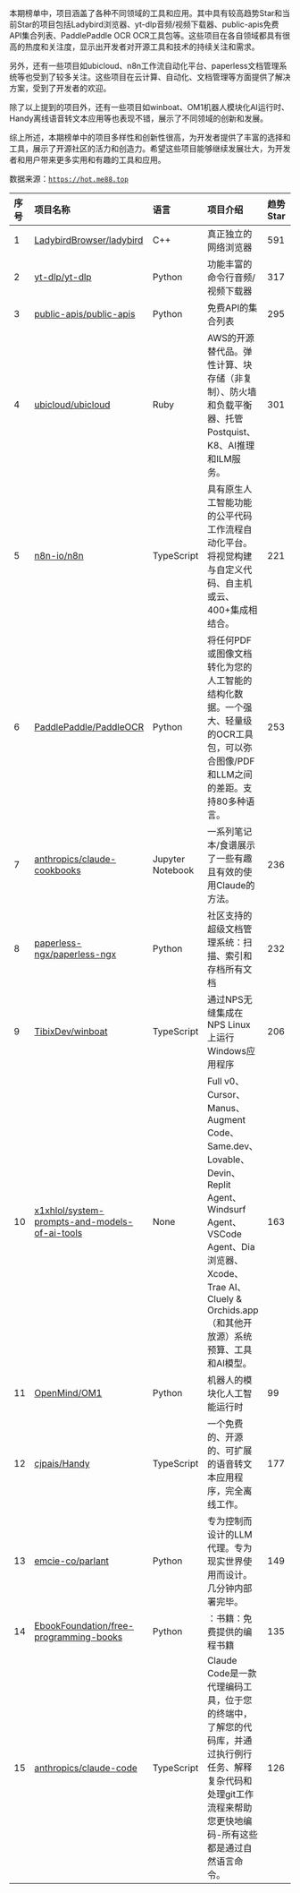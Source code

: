 本期榜单中，项目涵盖了各种不同领域的工具和应用。其中具有较高趋势Star和当前Star的项目包括Ladybird浏览器、yt-dlp音频/视频下载器、public-apis免费API集合列表、PaddlePaddle OCR OCR工具包等。这些项目在各自领域都具有很高的热度和关注度，显示出开发者对开源工具和技术的持续关注和需求。

另外，还有一些项目如ubicloud、n8n工作流自动化平台、paperless文档管理系统等也受到了较多关注。这些项目在云计算、自动化、文档管理等方面提供了解决方案，受到了开发者的欢迎。

除了以上提到的项目外，还有一些项目如winboat、OM1机器人模块化AI运行时、Handy离线语音转文本应用等也表现不错，展示了不同领域的创新和发展。

综上所述，本期榜单中的项目多样性和创新性很高，为开发者提供了丰富的选择和工具，展示了开源社区的活力和创造力。希望这些项目能够继续发展壮大，为开发者和用户带来更多实用和有趣的工具和应用。

数据来源：[`https://hot.me88.top`](https://hot.me88.top)

|序号|项目名称|语言|项目介绍|趋势Star|当前Star|热度|创建时间|
|:---|:---|:---|:---|:---|:---|:---|:---|
|1|[LadybirdBrowser/ladybird](https://github.com/LadybirdBrowser/ladybird)|C++|真正独立的网络浏览器|591|50922|189|2024-05-30|
|2|[yt-dlp/yt-dlp](https://github.com/yt-dlp/yt-dlp)|Python|功能丰富的命令行音频/视频下载器|317|132107|103|2020-10-26|
|3|[public-apis/public-apis](https://github.com/public-apis/public-apis)|Python|免费API的集合列表|295|371953|100|2016-03-20|
|4|[ubicloud/ubicloud](https://github.com/ubicloud/ubicloud)|Ruby|AWS的开源替代品。弹性计算、块存储（非复制）、防火墙和负载平衡器、托管Postquist、K8、AI推理和ILM服务。|301|10872|92|2023-01-17|
|5|[n8n-io/n8n](https://github.com/n8n-io/n8n)|TypeScript|具有原生人工智能功能的公平代码工作流程自动化平台。将视觉构建与自定义代码、自主机或云、400+集成相结合。|221|151427|86|2019-06-22|
|6|[PaddlePaddle/PaddleOCR](https://github.com/PaddlePaddle/PaddleOCR)|Python|将任何PDF或图像文档转化为您的人工智能的结构化数据。一个强大、轻量级的OCR工具包，可以弥合图像/PDF和LLM之间的差距。支持80多种语言。|253|60967|79|2020-05-08|
|7|[anthropics/claude-cookbooks](https://github.com/anthropics/claude-cookbooks)|Jupyter Notebook|一系列笔记本/食谱展示了一些有趣且有效的使用Claude的方法。|236|25184|78|2023-08-15|
|8|[paperless-ngx/paperless-ngx](https://github.com/paperless-ngx/paperless-ngx)|Python|社区支持的超级文档管理系统：扫描、索引和存档所有文档|232|33315|73|2022-02-12|
|9|[TibixDev/winboat](https://github.com/TibixDev/winboat)|TypeScript|通过NPS无缝集成在NPS Linux上运行Windows应用程序|206|13432|65|2025-04-04|
|10|[x1xhlol/system-prompts-and-models-of-ai-tools](https://github.com/x1xhlol/system-prompts-and-models-of-ai-tools)|None|Full v0、Cursor、Manus、Augment Code、Same.dev、Lovable、Devin、Replit Agent、Windsurf Agent、VSCode Agent、Dia浏览器、Xcode、Trae AI、Cluely & Orchids.app（和其他开放源）系统预算、工具和AI模型。|163|93006|58|2025-03-05|
|11|[OpenMind/OM1](https://github.com/OpenMind/OM1)|Python|机器人的模块化人工智能运行时|99|1000|54|2025-01-08|
|12|[cjpais/Handy](https://github.com/cjpais/Handy)|TypeScript|一个免费的、开源的、可扩展的语音转文本应用程序，完全离线工作。|177|3032|54|2025-02-13|
|13|[emcie-co/parlant](https://github.com/emcie-co/parlant)|Python|专为控制而设计的LLM代理。专为现实世界使用而设计。几分钟内部署完毕。|149|14577|48|2024-02-15|
|14|[EbookFoundation/free-programming-books](https://github.com/EbookFoundation/free-programming-books)|Python|：书籍：免费提供的编程书籍|135|374816|43|2013-10-11|
|15|[anthropics/claude-code](https://github.com/anthropics/claude-code)|TypeScript|Claude Code是一款代理编码工具，位于您的终端中，了解您的代码库，并通过执行例行任务、解释复杂代码和处理git工作流程来帮助您更快地编码-所有这些都是通过自然语言命令。|126|40217|38|2025-02-22|